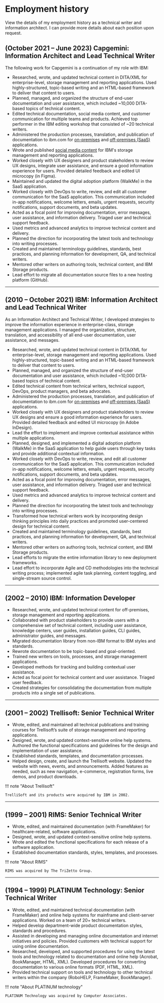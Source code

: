 # Employment history

View the details of my employment history as a technical writer and information architect. I can provide more details about each position upon request.

## \(October 2021 – June 2023) **Capgemini**: Information Architect and Lead Technical Writer

The following work for Capgemini is a continuation of my role with IBM:

* Researched, wrote, and updated technical content in DITA/XML for enterprise-level, storage management and reporting applications. Used highly-structured, topic-based writing and an HTML-based framework to deliver that content to users. 
* Planned, managed, and organized the structure of end-user documentation and user assistance, which included ~10,000 DITA-based topics of technical content.
* Edited technical documentation, social media content, and customer communication for multiple teams and products. Achieved top performer in the IBM editing workshop that consisted of ~20 technical writers.
* Administered the production processes, translation, and publication of documentation to ibm.com for <a href="https://www.ibm.com/docs/en/spectrum-control/5.4.10" target="_blank">on-premises</a> and <a href="https://www.ibm.com/docs/en/storage-insights" target="_blank">off-premises (SaaS)</a> applications.
* Wrote and published [social media content](writing-samples.md#social-media) for IBM's storage management and reporting applications.
* Worked closely with UX designers and product stakeholders to review UX designs, integrate user assistance, and ensure a good information experience for users. Provided detailed feedback and edited UI microcopy (in Figma).
* Maintained and updated the digital adoption platform (WalkMe) in the SaaS application.
* Worked closely with DevOps to write, review, and edit all customer communication for the SaaS application. This communication included in-app notifications, welcome letters, emails, urgent requests, security notifications, support documents, and beta updates. 
* Acted as a focal point for improving documentation, error messages, user assistance, and information delivery. Triaged user and technical support feedback.
* Used metrics and advanced analytics to improve technical content and delivery.
* Planned the direction for incorporating the latest tools and technology into writing processes.
* Created and maintained terminology guidelines, standards, best practices, and planning information for development, QA, and technical writers.
* Mentored other writers on authoring tools, technical content, and IBM Storage products.
* Lead effort to migrate all documentation source files to a new hosting platform (GitHub).

---

## \(2010 – October 2021) **IBM**: Information Architect and Lead Technical Writer

As an Information Architect and Technical Writer, I developed strategies to improve the information experience in enterprise-class, storage management applications. I managed the organization, structure, translation, and accessibility of all end-user documentation, user assistance, and messages. 

* Researched, wrote, and updated technical content in DITA/XML for enterprise-level, storage management and reporting applications. Used highly-structured, topic-based writing and an HTML-based framework to deliver that content to users. 
* Planned, managed, and organized the structure of end-user documentation and user assistance, which included ~10,000 DITA-based topics of technical content.
* Edited technical content from technical writers, technical support, DevOps, product managers, and beta advocates.
* Administered the production processes, translation, and publication of documentation to ibm.com for <a href="https://www.ibm.com/docs/en/spectrum-control/5.4.10" target="_blank">on-premises</a> and <a href="https://www.ibm.com/docs/en/storage-insights" target="_blank">off-premises (SaaS)</a> applications. 
* Worked closely with UX designers and product stakeholders to review UX designs and ensure a good information experience for users. Provided detailed feedback and edited UI microcopy (in Adobe InDesign).
* Lead the effort to implement and improve contextual assistance within multiple applications.
* Planned, designed, and implemented a digital adoption platform (WalkMe) in the SaaS application to help guide users through key tasks and provide additional contextual information.
* Worked closely with DevOps to write, review, and edit all customer communication for the SaaS application. This communication included in-app notifications, welcome letters, emails, urgent requests, security notifications, support documents, and beta updates. 
* Acted as a focal point for improving documentation, error messages, user assistance, and information delivery. Triaged user and technical support feedback.
* Used metrics and advanced analytics to improve technical content and delivery.
* Planned the direction for incorporating the latest tools and technology into writing processes.
* Transformed how technical writers work by incorporating design thinking principles into daily practices and promoted user-centered design for technical content. 
* Created and maintained terminology guidelines, standards, best practices, and planning information for development, QA, and technical writers.
* Mentored other writers on authoring tools, technical content, and IBM Storage products.
* Lead efforts to migrate the entire information library to new deployment frameworks.
* Lead effort to incorporate Agile and CD methodologies into the technical writing process; implemented agile task planning, content toggling, and single-stream source control.

---

## \(2002 – 2010) **IBM**: Information Developer

* Researched, wrote, and updated technical content for off-premises, storage management and reporting applications.
* Collaborated with product stakeholders to provide users with a comprehensive set of technical content, including user assistance, knowledge centers, user guides, installation guides, CLI guides, administrator guides, and messages.
* Migrated documentation library from non-IBM format to IBM styles and standards.
* Rewrote documentation to be topic-based and goal-oriented.
* Trained new writers on tools, processes, and storage management applications.
* Developed methods for tracking and building contextual user assistance.
* Acted as focal point for technical content and user assistance. Triaged user feedback.
* Created strategies for consolidating the documentation from multiple products into a single set of publications.

---

## \(2001 – 2002) **Trellisoft**: Senior Technical Writer

* Wrote, edited, and maintained all technical publications and training courses for Trellisoft’s suite of storage management and reporting applications.
* Designed, wrote, and updated context-sensitive online help systems. Authored the functional specifications and guidelines for the design and implementation of user assistance.
* Established standards, templates, and documentation processes.
* Helped design, create, and launch the Trellisoft website. Updated the website with news, events, and announcements. Added features as needed, such as new navigation, e-commerce, registration forms, live demos, and product downloads.

!!! note "About Trellisoft"

    TrelliSoft and its products were acquired by IBM in 2002.

---

## \(1999 – 2001) **RIMS**: Senior Technical Writer

* Wrote, edited, and maintained documentation (with FrameMaker) for healthcare-related, software applications.
* Designed, wrote, and updated context-sensitive online help systems. 
* Wrote and edited the functional specifications for each release of a software application.
* Established documentation standards, styles, templates, and processes.

!!! note "About RIMS"

    RIMS was acquired by The TriZetto Group.

---

## \(1994 – 1999) **PLATINUM Technology**: Senior Technical Writer 

* Wrote, edited, and maintained technical documentation (with FrameMaker) and online help systems for mainframe and client-server applications. Worked on a team of 20+ technical writers.
* Helped develop department-wide product documentation styles, standards and procedures.
* Assisted in developing and managing online documentation and internet initiatives and policies. Provided customers with technical support for using online documentation.
* Researched, developed, and supported procedures for using the latest tools and technology related to documentation and online help (Acrobat, BookManager, HTML, XML). Developed procedures for converting documentation to various online formats (PDF, HTML, XML).
* Provided technical support on tools and technology to other technical writers within the company (RoboHELP, FrameMaker, BookManager).

!!! note "About PLATINUM technology"

    PLATINUM Technology was acquired by Computer Associates.